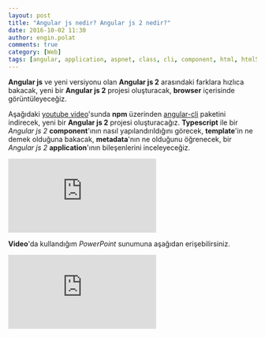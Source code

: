 ```yaml
---
layout: post
title: "Angular js nedir? Angular js 2 nedir?"
date: 2016-10-02 11:30
author: engin.polat
comments: true
category: [Web]
tags: [angular, application, aspnet, class, cli, component, html, html5, javascript, metadata, npm, template, youtube]
---
```

**Angular js** ve yeni versiyonu olan **Angular js 2** arasındaki farklara hızlıca bakacak, yeni bir **Angular js 2** projesi oluşturacak, **browser** içerisinde görüntüleyeceğiz.

Aşağıdaki <a href="https://www.youtube.com/watch?v=0yL2yF3gIwU" target="_blank" rel="noopener">youtube video</a>'sunda **npm** üzerinden <a href="https://www.npmjs.com/package/angular-cli" target="_blank" rel="noopener">angular-cli</a> paketini indirecek, yeni bir **Angular js 2** projesi oluşturacağız. **Typescript** ile bir *Angular js 2* **component**'ının nasıl yapılandırıldığını görecek, **template**'in ne demek olduğuna bakacak, **metadata**'nın ne olduğunu öğrenecek, bir *Angular js 2* **application**'ının bileşenlerini inceleyeceğiz.

<div class="embed-responsive embed-responsive-16by9"><iframe class="embed-responsive-item" src="https://www.youtube.com/embed/0yL2yF3gIwU" frameborder="0" allowfullscreen></iframe></div>

**Video**'da kullandığım *PowerPoint* sunumuna aşağıdan erişebilirsiniz.

<div class="embed-responsive embed-responsive-16by9"><iframe class="embed-responsive-item" src="https://www.slideshare.net/slideshow/embed_code/67345457" frameborder="0" marginwidth="0" marginheight="0" scrolling="no"></iframe></div>